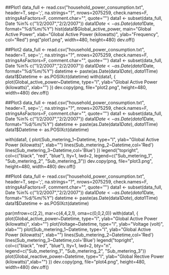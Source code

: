 ##Plot1
data_full <- read.csv("household_power_consumption.txt", header=T, sep=';', na.strings="?", 
                      nrows=2075259, check.names=F, stringsAsFactors=F, comment.char="", quote='\"')
data1 <- subset(data_full, Date %in% c("1/2/2007","2/2/2007"))
data1$Date <- as.Date(data1$Date, format="%d/%m/%Y")
hist(data1$Global_active_power, main="Global Active Power", 
     xlab="Global Active Power (kilowatts)", ylab="Frequency", col="Red")
png("plot1.png", width=480, height=480)
dev.off()


##Plot2
data_full <- read.csv("household_power_consumption.txt", header=T, sep=';', na.strings="?", nrows=2075259, check.names=F, stringsAsFactors=F, comment.char="", quote='\"')
data1 <- subset(data_full, Date %in% c("1/2/2007","2/2/2007"))
data1$Date <- as.Date(data1$Date, format="%d/%m/%Y")
datetime <- paste(as.Date(data1$Date), data1$Time)
data1$Datetime <- as.POSIXct(datetime)
with(data1, {
  plot(Global_active_power~Datetime, type="l",
     ylab="Global Active Power (kilowatts)", xlab="")
  })
dev.copy(png, file="plot2.png", height=480, width=480)
dev.off()

##Plot3
data_full <- read.csv("household_power_consumption.txt", header=T, sep=';', na.strings="?", 
                      nrows=2075259, check.names=F, stringsAsFactors=F, comment.char="", quote='\"')
data1 <- subset(data_full, Date %in% c("1/2/2007","2/2/2007"))
data1$Date <- as.Date(data1$Date, format="%d/%m/%Y")
datetime <- paste(as.Date(data1$Date), data1$Time)
data1$Datetime <- as.POSIXct(datetime)

with(data1, {
  plot(Sub_metering_1~Datetime, type="l",
       ylab="Global Active Power (kilowatts)", xlab="")
  lines(Sub_metering_2~Datetime,col='Red')
  lines(Sub_metering_3~Datetime,col='Blue')
})
legend("topright", col=c("black", "red", "blue"), lty=1, lwd=2, 
       legend=c("Sub_metering_1", "Sub_metering_2", "Sub_metering_3"))
dev.copy(png, file="plot3.png", height=480, width=480)
dev.off()

##Plot4
data_full <- read.csv("household_power_consumption.txt", header=T, sep=';', na.strings="?", 
                      nrows=2075259, check.names=F, stringsAsFactors=F, comment.char="", quote='\"')
data1 <- subset(data_full, Date %in% c("1/2/2007","2/2/2007"))
data1$Date <- as.Date(data1$Date, format="%d/%m/%Y")
datetime <- paste(as.Date(data1$Date), data1$Time)
data1$Datetime <- as.POSIXct(datetime)

par(mfrow=c(2,2), mar=c(4,4,2,1), oma=c(0,0,2,0))
with(data1, {
  plot(Global_active_power~Datetime, type="l", 
       ylab="Global Active Power (kilowatts)", xlab="")
  plot(Voltage~Datetime, type="l", 
       ylab="Voltage (volt)", xlab="")
  plot(Sub_metering_1~Datetime, type="l", 
       ylab="Global Active Power (kilowatts)", xlab="")
  lines(Sub_metering_2~Datetime,col='Red')
  lines(Sub_metering_3~Datetime,col='Blue')
  legend("topright", col=c("black", "red", "blue"), lty=1, lwd=2, bty="n",
         legend=c("Sub_metering_1", "Sub_metering_2", "Sub_metering_3"))
  plot(Global_reactive_power~Datetime, type="l", 
       ylab="Global Rective Power (kilowatts)",xlab="")
})
dev.copy(png, file="plot4.png", height=480, width=480)
dev.off()
